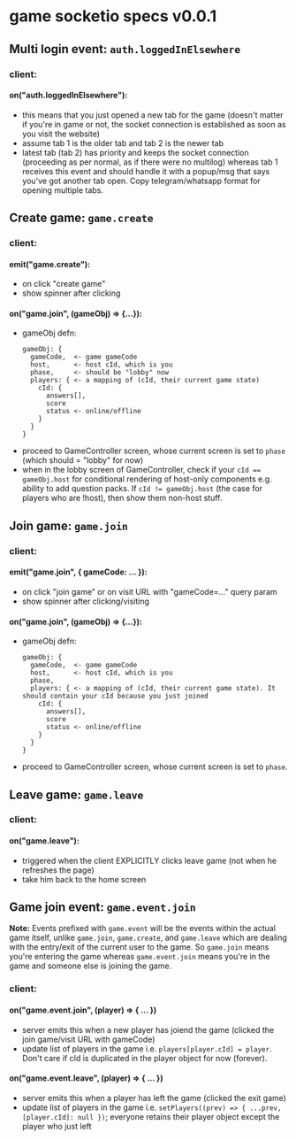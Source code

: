 # game socketio specs v0.0.1

## Multi login event: `auth.loggedInElsewhere`

### client:

#### on("auth.loggedInElsewhere"):

- this means that you just opened a new tab for the game (doesn't matter if you're in game or not, the socket connection is established as soon as you visit the website)
- assume tab 1 is the older tab and tab 2 is the newer tab
- latest tab (tab 2) has priority and keeps the socket connection (proceeding as per normal, as if there were no multilog) whereas tab 1 receives this event and should handle it with a popup/msg that says you've got another tab open. Copy telegram/whatsapp format for opening multiple tabs.

## Create game: `game.create`

### client:

#### emit("game.create"):

- on click "create game"
- show spinner after clicking

#### on("game.join", (gameObj) => {...}):

- gameObj defn:
  ```
  gameObj: {
    gameCode,  <- game gameCode
    host,      <- host cId, which is you
    phase,     <- should be "lobby" now
    players: { <- a mapping of (cId, their current game state)
      cId: {
        answers[],
        score
        status <- online/offline
      }
    }
  }
  ```
- proceed to GameController screen, whose current screen is set to `phase` (which should = "lobby" for now)
- when in the lobby screen of GameController, check if your `cId == gameObj.host` for conditional rendering of host-only components e.g. ability to add question packs. If `cId != gameObj.host` (the case for players who are !host), then show them non-host stuff.

## Join game: `game.join`

### client:

#### emit("game.join", { gameCode: ... }):

- on click "join game" or on visit URL with "gameCode=..." query param
- show spinner after clicking/visiting

#### on("game.join", (gameObj) => {...}):

- gameObj defn:
  ```
  gameObj: {
    gameCode,  <- game gameCode
    host,      <- host cId, which is you
    phase,
    players: { <- a mapping of (cId, their current game state). It should contain your cId because you just joined
      cId: {
        answers[],
        score
        status <- online/offline
      }
    }
  }
  ```
- proceed to GameController screen, whose current screen is set to `phase`.

## Leave game: `game.leave`

### client:

#### on("game.leave"):

- triggered when the client EXPLICITLY clicks leave game (not when he refreshes the page)
- take him back to the home screen

## Game join event: `game.event.join`

**Note:** Events prefixed with `game.event` will be the events within the actual game itself, unlike `game.join`, `game.create`, and `game.leave` which are dealing with the entry/exit of the current user to the game. So `game.join` means you're entering the game whereas `game.event.join` means you're in the game and someone else is joining the game.

### client:

#### on("game.event.join", (player) => { ... })

- server emits this when a new player has joiend the game (clicked the join game/visit URL with gameCode)
- update list of players in the game i.e. `players[player.cId] = player`. Don't care if cId is duplicated in the player object for now (forever).

#### on("game.event.leave", (player) => { ... })

- server emits this when a player has left the game (clicked the exit game)
- update list of players in the game i.e. `setPlayers((prev) => { ...prev, [player.cId]: null })`; everyone retains their player object except the player who just left
